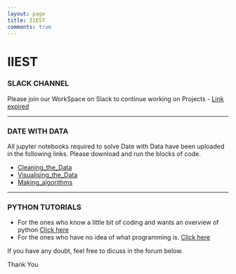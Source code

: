 ```yaml
---
layout: page
title: IIEST
comments: true
---
```

# IIEST

### SLACK CHANNEL
Please join our WorkSpace on Slack to continue working on Projects - [Link expired](#)

---
### DATE WITH DATA
All jupyter notebooks required to solve Date with Data have been uploaded in the following links. Please download and run the blocks of code.

* [Cleaning_the_Data](https://github.com/datasutram/datasutram.github.io/blob/master/Notebooks/Plot_Restaurant_Type.ipynb)
* [Visualising_the_Data](https://github.com/datasutram/datasutram.github.io/blob/master/Notebooks/Folium.ipynb)
* [Making_algorithms](https://github.com/datasutram/datasutram.github.io/blob/master/Notebooks/Date_data.ipynb)

---
### PYTHON TUTORIALS

* For the ones who know a little bit of coding and wants an overview of python [Click here](http://cs231n.github.io/python-numpy-tutorial/)
* For the ones who have no idea of what programming is. [Click here](https://www.programiz.com/python-programming)

If you have any doubt, feel free to dicuss in the forum below.

Thank You
